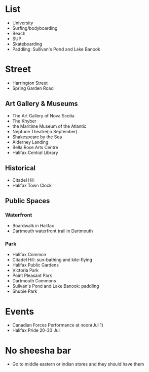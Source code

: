 # List
- University
- Surfing/bodyboarding
- Beach
- SUP
- Skateboarding
- Paddling: Sullivan's Pond and Lake Banook

# Street
- Harrington Street
- Spring Garden Road

## Art Gallery & Museums
- The Art Gallery of Nova Scotia
- The Khyber
- the Maritime Museum of the Atlantic
- Neptune Theatre(in September)
- Shakespeare by the Sea
- Alderney Landing
- Bella Rose Arts Centre
- Halifax Central Library

## Historical
- Citadel Hill
- Halifax Town Clock

## Public Spaces
### Waterfront
- Boardwalk in Halifax
- Dartmouth waterfront trail in Dartmouth

### Park
- Halifax Common
- Citadel Hill: sun-bathing and kite-flying
- Halifax Public Gardens
- Victoria Park
- Point Pleasant Park
- Dartmouth Commons
- Sulivan's Pond and Lake Banook: paddling
- Shubie Park

# Events
- Canadian Forces Performance at noon(Jul 1)
- Halifax Pride 20-30 Jul




# No sheesha bar
- Go to middle eastern or indian stores and they should have them 
